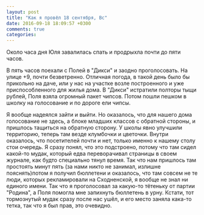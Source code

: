 ```yaml
---
layout: post
title: "Как я провёл 18 сентября, Вс"
date: 2016-09-18 18:09:57 +0300
comments: true
categories: 
---
```


Около часа дня Юля завалилась спать и продрыхла почти до пяти часов.

В пять часов поехали с Полей в "Дикси" и заодно проголосовать. На улице +9, почти безветренно. Отличная погода, в такой день было бы прикольно на даче, или у нас на участке возле построенного и уже приспособленного для жилья дома. В "Дикси" истратили полторы тыщи рублей, Поля взяла огромный пакет чипсов. Потом пошли пешком в школку на голосование и по дороге ели чипсы.

Я вообще надеялся зайти и выйти. Но оказалось, что для нашего дома голосование не здесь, а блоке младших классов с обратной стороны, и пришлось тащиться на обратную сторону. У школы явно улучшили территорию, теперь там везде клумбочки и цветочки. Внутри оказалось, что посетителей почти и нет, только именно к нашему столу стои очередь. Я сразу понял, что это подстроено, потому что там сидел какой-то мудак, который едва переворачивал страницы в своем журнале, как будто специально тянул время. Так что нам пришлось там простоять минут пять (за нами никто не занимал, излишне пояснять)потом я получил бюллетени и оказалось, что там совсем не те люди, которых рекламировали на Сходненской, я вообще не знал ни единого имени. Так что я проголосовал за какую-то тётеньку от партии "Родина", а Поля помогла мне запихнуть бюллетень в урну. Кстати, тот тормознутый мудак сразу после нас ушёл, и его место заняла кака-то тетка, так что я был прав, это очевидно. 